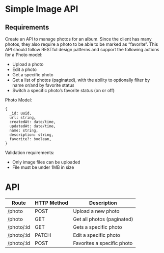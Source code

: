 # Simple Image API

## Requirements

Create an API to manage photos for an album. Since the client has many photos, they also require a photo to be able to be marked as “favorite”. This API should follow RESTful design patterns and support the following actions for a Photo model:
- Upload a photo
- Edit a photo
- Get a specific photo
- Get a list of photos (paginated), with the ability to optionally filter by name or/and by
favorite status
- Switch a specific photo’s favorite status (on or off)


Photo Model:
```
{
  _id: uuid,
  url: string,
  createdAt: date/time,
  updatedAt: date/time,
  name: string,
  description: string,
  favorite?: boolean,
}
```


Validation requirements:
- Only image files can be uploaded
- File must be under 1MB in size


# API 

| Route      | HTTP Method | Description                |
| ---------- | ----------- | -------------------------- |
| /photo     | POST        | Upload a new photo         |
| /photo     | GET         | Get all photos (paginated) |
| /photo/:id | GET         | Gets a specific photo      |
| /photo/:id | PATCH       | Edit a specific photo      |
| /photo/:id | POST        | Favorites a specific photo |
